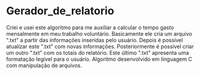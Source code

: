 # Gerador_de_relatorio
Criei e usei este algoritmo para me auxiliar a calcular o tempo gasto mensalmente em meu trabalho voluntário. Basicamente ele cria um arquivo ".txt" a partir das informações inseridas pelo usuário. Depois é possível atualizar este ".txt" com novas informações. Posteriormente é possível criar um outro ".txt" com os totais do relatório. Este último ".txt" apresenta uma formatação legível para o usuário. Algoritmo desenvolvido em linguagem C com manipulação de arquivos.
